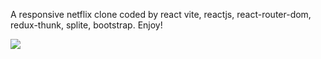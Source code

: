 A responsive netflix clone coded by react vite, reactjs, react-router-dom, redux-thunk, splite, bootstrap. Enjoy!

![](screen.gif)
